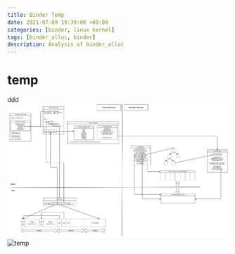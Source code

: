 ```yaml
---
title: Binder Temp
date: 2021-07-09 19:39:00 +09:00
categories: [binder, linux kernel]
tags: [binder_alloc, binder]
description: Analysis of binder_alloc
---
```



# temp

ddd
![temp](./android_binder.png)
![temp](https://github.com/tty1538/tty1538.github.io/blob/master/_posts/binder/temp/android_binder.png)